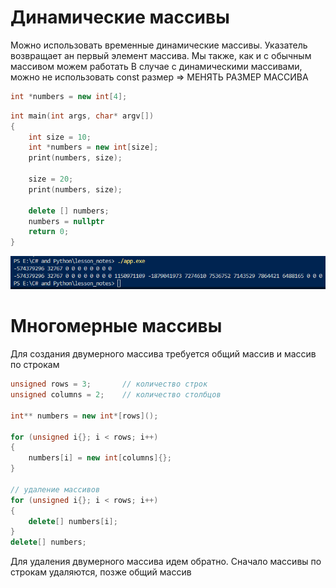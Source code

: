 # Динамические массивы

Можно использовать временные динамические массивы. Указатель возвращает ан первый элемент массива. Мы также, как и с обычным массивом можем работать
В случае с динамическими массивами, можно не использовать const размер => МЕНЯТЬ РАЗМЕР МАССИВА

```cpp
int *numbers = new int[4];
```

```cpp => edit-massive
int main(int args, char* argv[])
{
    int size = 10;
    int *numbers = new int[size];
    print(numbers, size);

    size = 20;
    print(numbers, size);    

    delete [] numbers;
    numbers = nullptr
    return 0;
}
```
![Сама фотография](flood\image.png)

# Многомерные массивы

Для создания двумерного массива требуется общий массив и массив по строкам

```cpp
unsigned rows = 3;       // количество строк
unsigned columns = 2;    // количество столбцов

int** numbers = new int*[rows]();

for (unsigned i{}; i < rows; i++)
{
    numbers[i] = new int[columns]{};
}
 
// удаление массивов    
for (unsigned i{}; i < rows; i++)
{
    delete[] numbers[i];
}
delete[] numbers;
```

Для удаления двумерного массива идем обратно. Сначало массивы по строкам удаляются, позже общий массив